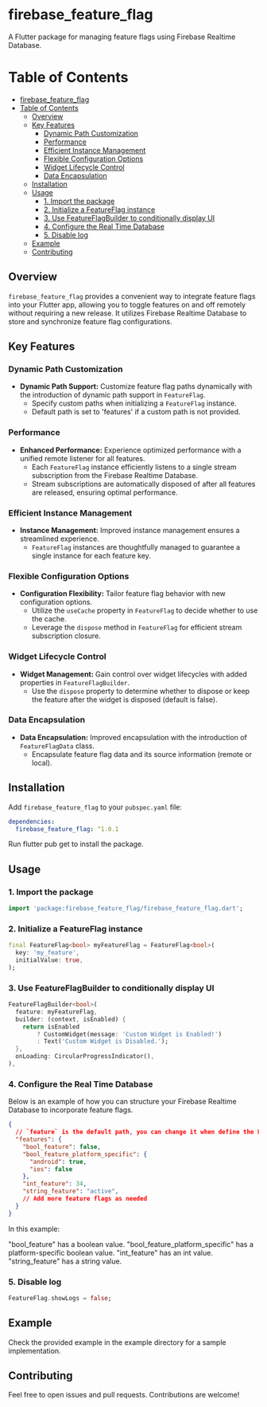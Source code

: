 # firebase_feature_flag

A Flutter package for managing feature flags using Firebase Realtime Database.

# Table of Contents

- [firebase\_feature\_flag](#firebase_feature_flag)
- [Table of Contents](#table-of-contents)
  - [Overview](#overview)
  - [Key Features](#key-features)
    - [Dynamic Path Customization](#dynamic-path-customization)
    - [Performance](#performance)
    - [Efficient Instance Management](#efficient-instance-management)
    - [Flexible Configuration Options](#flexible-configuration-options)
    - [Widget Lifecycle Control](#widget-lifecycle-control)
    - [Data Encapsulation](#data-encapsulation)
  - [Installation](#installation)
  - [Usage](#usage)
    - [1. Import the package](#1-import-the-package)
    - [2. Initialize a FeatureFlag instance](#2-initialize-a-featureflag-instance)
    - [3. Use FeatureFlagBuilder to conditionally display UI](#3-use-featureflagbuilder-to-conditionally-display-ui)
    - [4. Configure the Real Time Database](#4-configure-the-real-time-database)
    - [5. Disable log](#5-disable-log)
  - [Example](#example)
  - [Contributing](#contributing)

## Overview

`firebase_feature_flag` provides a convenient way to integrate feature flags into your Flutter app, allowing you to toggle features on and off remotely without requiring a new release. It utilizes Firebase Realtime Database to store and synchronize feature flag configurations.

## Key Features

### Dynamic Path Customization

- **Dynamic Path Support:** Customize feature flag paths dynamically with the introduction of dynamic path support in `FeatureFlag`.
  - Specify custom paths when initializing a `FeatureFlag` instance.
  - Default path is set to 'features' if a custom path is not provided.

### Performance

- **Enhanced Performance:** Experience optimized performance with a unified remote listener for all features.
  - Each `FeatureFlag` instance efficiently listens to a single stream subscription from the Firebase Realtime Database.
  - Stream subscriptions are automatically disposed of after all features are released, ensuring optimal performance.

### Efficient Instance Management

- **Instance Management:** Improved instance management ensures a streamlined experience.
  - `FeatureFlag` instances are thoughtfully managed to guarantee a single instance for each feature key.

### Flexible Configuration Options

- **Configuration Flexibility:** Tailor feature flag behavior with new configuration options.
  - Utilize the `useCache` property in `FeatureFlag` to decide whether to use the cache.
  - Leverage the `dispose` method in `FeatureFlag` for efficient stream subscription closure.

### Widget Lifecycle Control

- **Widget Management:** Gain control over widget lifecycles with added properties in `FeatureFlagBuilder`.
  - Use the `dispose` property to determine whether to dispose or keep the feature after the widget is disposed (default is false).

### Data Encapsulation

- **Data Encapsulation:** Improved encapsulation with the introduction of `FeatureFlagData` class.
  - Encapsulate feature flag data and its source information (remote or local).

## Installation

Add `firebase_feature_flag` to your `pubspec.yaml` file:

```yaml
dependencies:
  firebase_feature_flag: ^1.0.1
```

Run flutter pub get to install the package.

## Usage

### 1. Import the package
```dart
import 'package:firebase_feature_flag/firebase_feature_flag.dart';
```

### 2. Initialize a FeatureFlag instance
```dart
final FeatureFlag<bool> myFeatureFlag = FeatureFlag<bool>(
  key: 'my_feature',
  initialValue: true,
);
```

### 3. Use FeatureFlagBuilder to conditionally display UI
```dart
FeatureFlagBuilder<bool>(
  feature: myFeatureFlag,
  builder: (context, isEnabled) {
    return isEnabled
        ? CustomWidget(message: 'Custom Widget is Enabled!')
        : Text('Custom Widget is Disabled.');
  },
  onLoading: CircularProgressIndicator(),
),
```

### 4. Configure the Real Time Database
Below is an example of how you can structure your Firebase Realtime Database to incorporate feature flags. 
```json
{
  // `feature` is the default path, you can change it when define the FeatureFlag
  "features": {
    "bool_feature": false,
    "bool_feature_platform_specific": {
      "android": true,
      "ios": false
    },
    "int_feature": 34,
    "string_feature": "active",
    // Add more feature flags as needed
  }
}
```
In this example:

"bool_feature" has a boolean value.
"bool_feature_platform_specific" has a platform-specific boolean value.
"int_feature" has an int value.
"string_feature" has a string value.

### 5. Disable log
```dart
FeatureFlag.showLogs = false;
```

## Example
Check the provided example in the example directory for a sample implementation.

## Contributing
Feel free to open issues and pull requests. Contributions are welcome!
